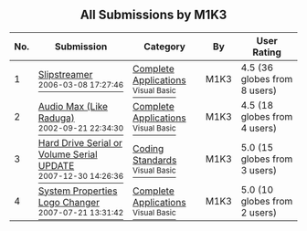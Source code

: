 ﻿<div align="center">

## All Submissions by M1K3

</div>

No.  | Submission | Category | By   | User Rating
---- | ---------- | -------- | ---- | -----------
1 | [Slipstreamer<br /><sup>2006-03-08 17:27:46</sup>](https://github.com/Planet-Source-Code/m1k3-slipstreamer__1-64586) | [Complete Applications<br /><sup>Visual Basic</sup>](../ByCategory/complete-applications__1-27.md) | M1K3 | 4.5 (36 globes from 8 users)
2 | [Audio Max \(Like Raduga\)<br /><sup>2002-09-21 22:34:30</sup>](https://github.com/Planet-Source-Code/m1k3-audio-max-like-raduga__1-39174) | [Complete Applications<br /><sup>Visual Basic</sup>](../ByCategory/complete-applications__1-27.md) | M1K3 | 4.5 (18 globes from 4 users)
3 | [Hard Drive Serial or Volume Serial UPDATE<br /><sup>2007-12-30 14:26:36</sup>](https://github.com/Planet-Source-Code/m1k3-hard-drive-serial-or-volume-serial-update__1-69835) | [Coding Standards<br /><sup>Visual Basic</sup>](../ByCategory/coding-standards__1-43.md) | M1K3 | 5.0 (15 globes from 3 users)
4 | [System Properties Logo Changer<br /><sup>2007-07-21 13:31:42</sup>](https://github.com/Planet-Source-Code/m1k3-system-properties-logo-changer__1-69012) | [Complete Applications<br /><sup>Visual Basic</sup>](../ByCategory/complete-applications__1-27.md) | M1K3 | 5.0 (10 globes from 2 users)
